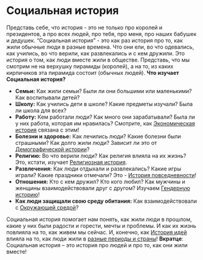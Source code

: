 # Социальная история

Представь себе, что история - это не только про королей и президентов, а про всех людей, про тебя, про меня, про наших бабушек и дедушек. “Социальная история” - это как раз история про то, как жили обычные люди в разные времена. Что они ели, во что одевались, как учились, во что верили, как развлекались и с кем дружили. Это история о том, как люди вместе жили в обществе.
Представь, что мы смотрим не на верхушку пирамиды (королей), а на то, из каких кирпичиков эта пирамида состоит (обычных людей).
**Что изучает Социальная история?**

- **Семьи:** Как жили семьи? Были ли они большими или маленькими? Как воспитывали детей?
- **Школу:** Как учились дети в школе? Какие предметы изучали? Была ли школа для всех?
- **Работу:** Кем работали люди? Как много они зарабатывали? Была ли у них работа, которая им нравилась? Смотрите, как [Экономическая история](./economic.md) связана с этим!
- **Болезни и здоровье:** Как лечились люди? Какие болезни были страшными? Как долго жили люди? Зависит ли это от [Демографической истории](./demography.md)?
- **Религию:** Во что верили люди? Как религия влияла на их жизнь? Это, кстати, изучает [Религиозная история](./culture.md).
- **Развлечения:** Как люди отдыхали и развлекались? Какие игры играли? Какие праздники отмечали? Это - [История повседневности](./commonLife.md)!
- **Отношения:** Кто с кем дружил? Кто кого любил? Как мужчины и женщины взаимодействовали друг с другом? Изучаем [Гендерную историю](./genders.md)!
- **Как люди защищали свою среду обитания:** Как взаимодействовали с [Окружающей средой](./environment.md)?

Социальная история помогает нам понять, как жили люди в прошлом, какие у них были радости и горести, мечты и проблемы. И как их жизнь повлияла на то, как живем мы сейчас. И, конечно, как [История идей](./ideas.md) влияла на то, как люди жили в [разные периоды и страны](./regions.md)!
**Вкратце**: Социальная история – это история про людей и про то, как они жили вместе!

